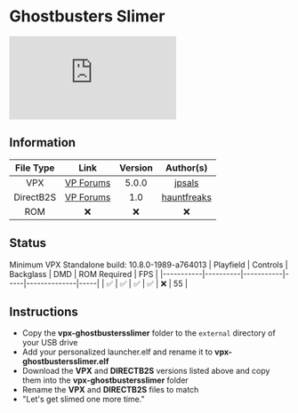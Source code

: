 # Ghostbusters Slimer

![Table Preview](https://www.vpforums.org/index.php?app=downloads&module=display&section=screenshot&record=112830&id=12488&full=1)

## Information
| File Type | Link | Version | Author(s) | 
|:---------:|:----:|:-------:|:---------:|
| VPX | [VP Forums](https://www.vpforums.org/index.php?app=downloads&showfile=12488) | 5.0.0 | [jpsals](https://www.vpforums.org/index.php?showuser=277) |
| DirectB2S | [VP Forums](https://www.vpforums.org/index.php?app=downloads&showfile=12899) | 1.0 | [hauntfreaks](https://www.vpforums.org/index.php?showuser=73849) |
| ROM | :x: | :x: | :x: |

## Status 
Minimum VPX Standalone build: 10.8.0-1989-a764013
| Playfield | Controls | Backglass | DMD | ROM Required | FPS | 
|-----------|----------|-----------|-----|--------------|-----|
| :white_check_mark: | :white_check_mark: | :white_check_mark: | :white_check_mark: | :x: | 55 |

## Instructions
- Copy the **vpx-ghostbustersslimer** folder to the `external` directory of your USB drive
- Add your personalized launcher.elf and rename it to **vpx-ghostbustersslimer.elf**
- Download the **VPX** and **DIRECTB2S** versions listed above and copy them into the **vpx-ghostbustersslimer** folder
- Rename the **VPX** and **DIRECTB2S** files to match
- "Let's get slimed one more time."
